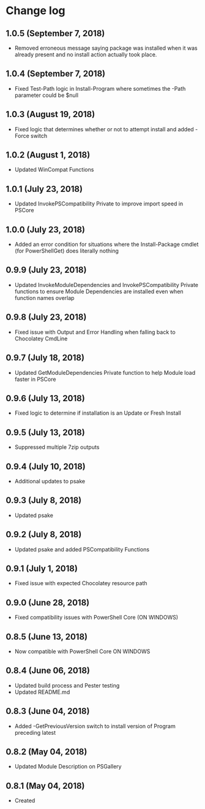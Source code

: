 # Change log

## 1.0.5 (September 7, 2018)

- Removed erroneous message saying package was installed when it was already present and no install action actually took place.

## 1.0.4 (September 7, 2018)

- Fixed Test-Path logic in Install-Program where sometimes the -Path parameter could be $null

## 1.0.3 (August 19, 2018)

- Fixed logic that determines whether or not to attempt install and added -Force switch

## 1.0.2 (August 1, 2018)

- Updated WinCompat Functions

## 1.0.1 (July 23, 2018)

- Updated InvokePSCompatibility Private to improve import speed in PSCore

## 1.0.0 (July 23, 2018)

- Added an error condition for situations where the Install-Package cmdlet (for PowerShellGet) does literally nothing

## 0.9.9 (July 23, 2018)

- Updated InvokeModuleDependencies and InvokePSCompatibility Private functions to ensure Module Dependencies are installed even when function names overlap

## 0.9.8 (July 23, 2018)

- Fixed issue with Output and Error Handling when falling back to Chocolatey CmdLine

## 0.9.7 (July 18, 2018)

- Updated GetModuleDependencies Private function to help Module load faster in PSCore

## 0.9.6 (July 13, 2018)

- Fixed logic to determine if installation is an Update or Fresh Install

## 0.9.5 (July 13, 2018)

- Suppressed multiple 7zip outputs

## 0.9.4 (July 10, 2018)

- Additional updates to psake

## 0.9.3 (July 8, 2018)

- Updated psake

## 0.9.2 (July 8, 2018)

- Updated psake and added PSCompatibility Functions

## 0.9.1 (July 1, 2018)

- Fixed issue with expected Chocolatey resource path

## 0.9.0 (June 28, 2018)

- Fixed compatibility issues with PowerShell Core (ON WINDOWS)

## 0.8.5 (June 13, 2018)

- Now compatible with PowerShell Core ON WINDOWS

## 0.8.4 (June 06, 2018)

- Updated build process and Pester testing
- Updated README.md

## 0.8.3 (June 04, 2018)

- Added -GetPreviousVersion switch to install version of Program preceding latest

## 0.8.2 (May 04, 2018)

- Updated Module Description on PSGallery

## 0.8.1 (May 04, 2018)

- Created

